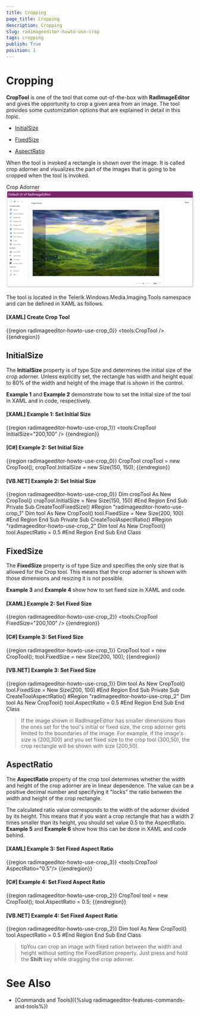 ```yaml
---
title: Cropping
page_title: Cropping
description: Cropping
slug: radimageeditor-howto-use-crop
tags: cropping
publish: True
position: 1
---
```


# Cropping



__CropTool__ is one of the tool that come out-of-the-box with __RadImageEditor__ and gives the opportunity to crop a given area from an image. The tool provides some customization options that are explained in detail in this topic.
      

* [InitialSize](#initialsize)

* [FixedSize](#fixedsize)

* [AspectRatio](#aspectratio)

When the tool is invoked a rectangle is shown over the image. It is called crop adorner and visualizes the part of the images that is going to be cropped when the tool is invoked.
      

Crop Adorner![Rad Image Editor How To Use Crop 01](images/RadImageEditor_HowTo_Use_Crop_01.png)

The tool is located in the Telerik.Windows.Media.Imaging.Tools namespace and can be defined in XAML as follows.
      

#### __[XAML] Create Crop Tool__

{{region radimageeditor-howto-use-crop_0}}
	        <tools:CropTool />
	{{endregion}}



## InitialSize

The __InitialSize__ property is of type Size and determines the initial size of the crop adorner. Unless explicitly set, the rectangle has width and height equal to 80% of the width and height of the image that is shown in the control.
        

__Example 1__ and __Example 2__ demonstrate how to set the initial size of the tool in XAML and in code, respectively.
        

#### __[XAML] Example 1: Set Initial Size__

{{region radimageeditor-howto-use-crop_1}}
	        <tools:CropTool InitialSize="200,100" />
	{{endregion}}



#### __[C#] Example 2: Set Initial Size__

{{region radimageeditor-howto-use-crop_0}}
	            CropTool cropTool = new CropTool();
	            cropTool.InitialSize = new Size(150, 150);
	{{endregion}}



#### __[VB.NET] Example 2: Set Initial Size__

{{region radimageeditor-howto-use-crop_0}}
		Dim cropTool As New CropTool()
		cropTool.InitialSize = New Size(150, 150)
		#End Region
	End Sub
	Private Sub CreateToolFixedSize()
		#Region "radimageeditor-howto-use-crop_1"
		Dim tool As New CropTool()
		tool.FixedSize = New Size(200, 100)
		#End Region
	End Sub
	Private Sub CreateToolAspectRatio()
		#Region "radimageeditor-howto-use-crop_2"
		Dim tool As New CropTool()
		tool.AspectRatio = 0.5
		#End Region
	End Sub
	End Class



## FixedSize

The __FixedSize__ property is of type Size and specifies the only size that is allowed for the Crop tool. This means that the crop adorner is shown with those dimensions and resizing it is not possible.
        

__Example 3__ and __Example 4__ show how to set fixed size in XAML and code.
        

#### __[XAML] Example 2: Set Fixed Size__

{{region radimageeditor-howto-use-crop_2}}
	        <tools:CropTool FixedSize="200,100" />
	{{endregion}}



#### __[C#] Example 3: Set Fixed Size__

{{region radimageeditor-howto-use-crop_1}}
	            CropTool tool = new CropTool();
	            tool.FixedSize = new Size(200, 100);
	{{endregion}}



#### __[VB.NET] Example 3: Set Fixed Size__

{{region radimageeditor-howto-use-crop_1}}
		Dim tool As New CropTool()
		tool.FixedSize = New Size(200, 100)
		#End Region
	End Sub
	Private Sub CreateToolAspectRatio()
		#Region "radimageeditor-howto-use-crop_2"
		Dim tool As New CropTool()
		tool.AspectRatio = 0.5
		#End Region
	End Sub
	End Class



>If the image shown in RadImageEditor has smaller dimensions than the ones set for the tool's initial or fixed size, the crop adorner gets limited to the boundaries of the image. For example, if the image's size is (200,300) and you set fixed size to the crop tool (300,50), the crop rectangle will be shown with size (200,50).
          

## AspectRatio

The __AspectRatio__ property of the crop tool determines whether the width and height of the crop adorner are in linear dependence. The value can be a positive decimal number and specifying it "locks" the ratio between the width and height of the crop rectangle.
        

The calculated ratio value corresponds to the width of the adorner divided by its height. This means that if you want a crop rectangle that has a width 2 times smaller than its height, you should set value 0.5 to the AspectRatio. __Example 5__ and __Example 6__ show how this can be done in XAML and code behind.
        

#### __[XAML] Example 3: Set Fixed Aspect Ratio__

{{region radimageeditor-howto-use-crop_3}}
	        <tools:CropTool AspectRatio="0.5"/>
	{{endregion}}



#### __[C#] Example 4: Set Fixed Aspect Ratio__

{{region radimageeditor-howto-use-crop_2}}
	            CropTool tool = new CropTool();
	            tool.AspectRatio = 0.5;
	{{endregion}}



#### __[VB.NET] Example 4: Set Fixed Aspect Ratio__

{{region radimageeditor-howto-use-crop_2}}
		Dim tool As New CropTool()
		tool.AspectRatio = 0.5
		#End Region
	End Sub
	End Class



>tipYou can crop an image with fixed ration between the width and height without setting the FixedRation property. Just press and hold the __Shift__ key while dragging the crop adorner.
          

# See Also

 * [Commands and Tools]({%slug radimageeditor-features-commands-and-tools%})
